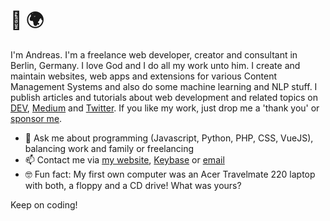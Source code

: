 # 👋 🌍

I'm Andreas. I'm a freelance web developer, creator and consultant in Berlin, Germany. I love God and I do all my work unto him. I create and maintain websites, web apps and extensions for various Content Management Systems and also do some machine learning and NLP stuff. I publish articles and tutorials about web development and related topics on [DEV](https://dev.to/devmount), [Medium](https://medium.com/@devmount) and [Twitter](https://twitter.com/devmount). If you like my work, just drop me a 'thank you' or [sponsor me](https://github.com/sponsors/devmount).

- 💬 Ask me about programming (Javascript, Python, PHP, CSS, VueJS), balancing work and family or freelancing
- 📫 Contact me via [my website](https://devmount.de/en#contact), [Keybase](https://keybase.io/devmount) or [email](mailto:hello@devmount.de)
- 🤓 Fun fact: My first own computer was an Acer Travelmate 220 laptop with both, a floppy and a CD drive! What was yours?

Keep on coding!

<!-- uncomment this if you want to see my stats :)
[![Devmount GitHub Stats](https://github-readme-stats.vercel.app/api?username=devmount&include_all_commits=true&show_icons=true&count_private=true&title_color=234567&icon_color=234567&text_color=c9d1d9&bg_color=0d1117&hide_border=true&hide_title=true)](https://devmount.com)
[![Top Languages](https://github-readme-stats.vercel.app/api/top-langs/?username=devmount&layout=compact&langs_count=8&title_color=234567&icon_color=234567&text_color=c9d1d9&bg_color=0d1117&hide_border=true&hide_title=true)](https://devmount.com)
[![Trophies](https://github-profile-trophy.vercel.app/?username=devmount&theme=nord&margin-w=35&column=6)](https://devmount.com)
-->

